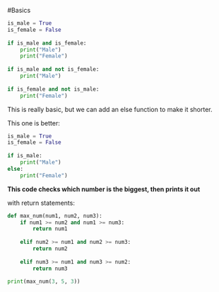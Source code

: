 #Basics 

```python
is_male = True  
is_female = False  
  
if is_male and is_female:  
    print("Male")  
    print("Female")  
  
if is_male and not is_female:  
    print("Male")  
  
if is_female and not is_male:  
    print("Female")
```
This is really basic, but we can add an else function to make it shorter.

This one is better:
```python
is_male = True  
is_female = False  
  
if is_male:  
    print("Male")  
else:  
    print("Female")
```



**This code checks which number is the biggest, then prints it out**

with return statements:
```python
def max_num(num1, num2, num3):  
    if num1 >= num2 and num1 >= num3:  
        return num1  
  
    elif num2 >= num1 and num2 >= num3:  
        return num2  
  
    elif num3 >= num1 and num3 >= num2:  
        return num3  
  
print(max_num(3, 5, 3))
```


